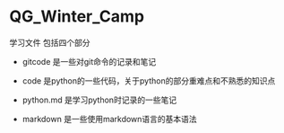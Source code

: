 # QG_Winter_Camp
学习文件 
包括四个部分

+ gitcode 
是一些对git命令的记录和笔记

+ code
是python的一些代码，关于python的部分重难点和不熟悉的知识点

+ python.md
是学习python时记录的一些笔记

+ markdown
是一些使用markdown语言的基本语法
